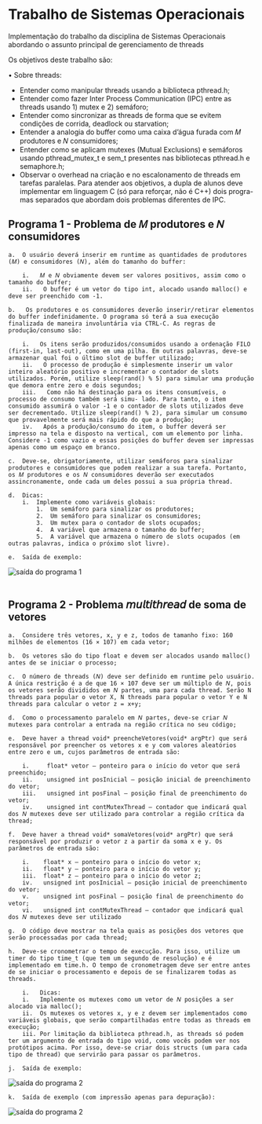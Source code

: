 # Trabalho de Sistemas Operacionais

Implementação do trabalho da disciplina de Sistemas Operacionais abordando o assunto principal de gerenciamento de threads

Os objetivos deste trabalho são:

•  	Sobre threads:
    <ul>
    <li>Entender como manipular threads usando a biblioteca pthread.h;</li>
    <li>Entender como fazer Inter Process Communication (IPC) entre as threads usando 1) mutex e 2) semáforo;</li>
    <li>Entender como sincronizar as threads de forma que se evitem condições de corrida, deadlock ou starvation;</li>
    <li>Entender a analogia do buffer como uma caixa d’água furada com 𝑀 produtores e 𝑁 consumidores;</li>
    <li>Entender como se aplicam mutexes (Mutual Exclusions) e semáforos usando pthread_mutex_t e sem_t presentes nas bibliotecas pthread.h e semaphore.h; </li>
    <li>Observar o overhead na criação e no escalonamento de threads em tarefas paralelas.
        Para atender aos objetivos, a dupla de alunos deve implementar em linguagem C (só para reforçar, não é C++) dois progra- mas separados que abordam dois problemas diferentes de IPC.</li>
    </ul>

## Programa 1 - Problema de 𝑀 produtores e 𝑁 consumidores

    a.	O usuário deverá inserir em runtime as quantidades de produtores (𝑀) e consumidores (𝑁), além do tamanho do buffer:

        i.   𝑀 e 𝑁 obviamente devem ser valores positivos, assim como o tamanho do buffer;
        ii.   O buffer é um vetor do tipo int, alocado usando malloc() e deve ser preenchido com -1.

    b.   Os produtores e os consumidores deverão inserir/retirar elementos do buffer indefinidamente. O programa só terá a sua execução finalizada de maneira involuntária via CTRL-C. As regras de produção/consumo são:

        i.   Os itens serão produzidos/consumidos usando a ordenação FILO (first-in, last-out), como em uma pilha. Em outras palavras, deve-se armazenar qual foi o último slot de buffer utilizado;
        ii.   O processo de produção é simplesmente inserir um valor inteiro aleatório positivo e incrementar o contador de slots utilizados. Porém, utilize sleep(rand() % 5) para simular uma produção que demora entre zero e dois segundos;
        iii.   Como não há destinação para os itens consumíveis, o processo de consumo também será simu- lado. Para tanto, o item consumido assumirá o valor -1 e o contador de slots utilizados deve ser decrementado. Utilize sleep(rand() % 2), para simular um consumo que provavelmente será mais rápido do que a produção;
        iv.   Após a produção/consumo do item, o buffer deverá ser impresso na tela e disposto na vertical, com um elemento por linha. Considere -1 como vazio e essas posições do buffer devem ser impressas apenas como um espaço em branco.

    c.	Deve-se, obrigatoriamente, utilizar semáforos para sinalizar produtores e consumidores que podem realizar a sua tarefa. Portanto, os 𝑀 produtores e os 𝑁 consumidores deverão ser executados assincronamente, onde cada um deles possui a sua própria thread.

    d.	Dicas:
        i.	Implemente como variáveis globais:
            1.	Um semáforo para sinalizar os produtores;
            2.	Um semáforo para sinalizar os consumidores;
            3.	Um mutex para o contador de slots ocupados;
            4.	A variável que armazena o tamanho do buffer;
            5.	A variável que armazena o número de slots ocupados (em outras palavras, indica o próximo slot livre).

    e.	Saída de exemplo:
![saída do programa 1](./pictures/programa1.PNG)
<br>
<br>

## Programa 2 - Problema 𝘮𝘶𝘭𝘵𝘪𝘵𝘩𝘳𝘦𝘢𝘥 de soma de vetores

    a.	Considere três vetores, x, y e z, todos de tamanho fixo: 160 milhões de elementos (16 × 107) em cada vetor;

    b.	Os vetores são do tipo float e devem ser alocados usando malloc() antes de se iniciar o processo;

    c.	O número de threads (𝑁) deve ser definido em runtime pelo usuário. A única restrição é a de que 16 × 107 deve ser um múltiplo de 𝑁, pois os vetores serão divididos em 𝑁 partes, uma para cada thread. Serão N threads para popular o vetor X, N threads para popular o vetor Y e N threads para calcular o vetor z = x+y;

    d.	Como o processamento paralelo em 𝑁 partes, deve-se criar 𝑁 mutexes para controlar a entrada na região crítica no seu código;

    e.	Deve haver a thread void* preencheVetores(void* argPtr) que será responsável por preencher os vetores x e y com valores aleatórios entre zero e um, cujos parâmetros de entrada são:

        i.	   float* vetor – ponteiro para o início do vetor que será preenchido;
        ii.	   unsigned int posInicial – posição inicial de preenchimento do vetor;
        iii.   unsigned int posFinal – posição final de preenchimento do vetor;
        iv.	   unsigned int contMutexThread – contador que indicará qual dos 𝑁 mutexes deve ser utilizado para controlar a região crítica da thread;

    f.	Deve haver a thread void* somaVetores(void* argPtr) que será responsável por produzir o vetor z a partir da soma x e y. Os parâmetros de entrada são:

        i.	  float* x – ponteiro para o início do vetor x;
        ii.	  float* y – ponteiro para o início do vetor y;
        iii.  float* z – ponteiro para o início do vetor z;
        iv.	  unsigned int posInicial – posição inicial de preenchimento do vetor;
        v.	  unsigned int posFinal – posição final de preenchimento do vetor;
        vi.	  unsigned int contMutexThread – contador que indicará qual dos 𝑁 mutexes deve ser utilizado

    g.	O código deve mostrar na tela quais as posições dos vetores que serão processadas por cada thread;

    h.	Deve-se cronometrar o tempo de execução. Para isso, utilize um timer do tipo time_t (que tem um segundo de resolução) e é implementado em time.h. O tempo de cronometragem deve ser entre antes de se iniciar o processamento e depois de se finalizarem todas as threads.

        i.   Dicas:
        i.   Implemente os mutexes como um vetor de 𝑁 posições a ser alocado via malloc();
        ii.  Os mutexes os vetores x, y e z devem ser implementados como variáveis globais, que serão compartilhadas entre todas as threads em execução;
        iii. Por limitação da biblioteca pthread.h, as threads só podem ter um argumento de entrada do tipo void, como vocês podem ver nos protótipos acima. Por isso, deve-se criar dois structs (um para cada tipo de thread) que servirão para passar os parâmetros.

    j.	Saída de exemplo:
![saída do programa 2](./pictures/programa2.1.PNG)

    k.	Saída de exemplo (com impressão apenas para depuração):
![saída do programa 2](./pictures/programa2.2.png)

